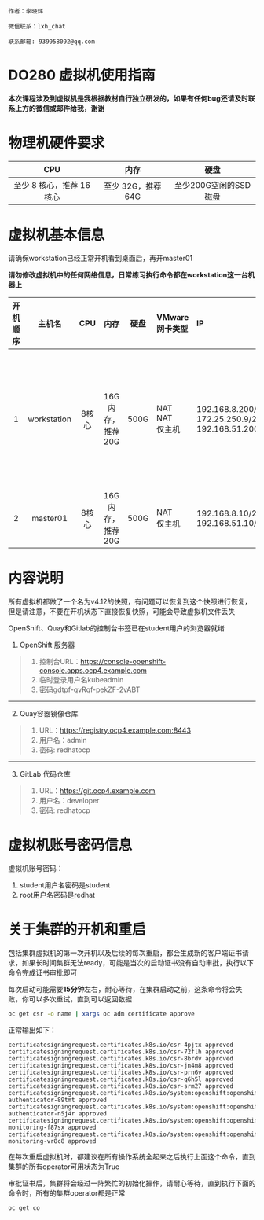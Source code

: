 ```textile
作者：李晓辉

微信联系：lxh_chat

联系邮箱: 939958092@qq.com
```

# DO280 虚拟机使用指南

**本次课程涉及到虚拟机是我根据教材自行独立研发的，如果有任何bug还请及时联系上方的微信或邮件给我，谢谢**

# 物理机硬件要求

|CPU|内存|硬盘|
|:-:|:-:|:-:|
|至少 8 核心，推荐 16 核心|至少 32G，推荐 64G|至少200G空闲的SSD磁盘|

# 虚拟机基本信息

请确保workstation已经正常开机看到桌面后，再开master01

**请勿修改虚拟机中的任何网络信息，日常练习执行命令都在workstation这一台机器上**

|开机顺序|主机名|CPU|内存|硬盘|VMware网卡类型|IP|角色|备注|
|:-:|:-:|:-:|:-:|:-:|:-|:-|:-|:-|
|1|workstation|8核心|16G内存，推荐20G|500G|NAT<br>NAT<br>仅主机|192.168.8.200/24<br>172.25.250.9/24<br>192.168.51.200/24|容器镜像仓库<br>Gitlab 代码库<br>Helm 服务器<br>DNS 服务器<br>Haproxy服务器<br>OpenShift 客户端||
|2|master01|8核心|16G内存，推荐20G|500G|NAT<br>仅主机|192.168.8.10/24<br>192.168.51.10/24|OpenShift v4.12|Multus 网络网卡名称 ens192<br>Multus IP 地址：192.168.51.10/24|

# 内容说明

所有虚拟机都做了一个名为v4.12的快照，有问题可以恢复到这个快照进行恢复，但是请注意，不要在开机状态下直接恢复快照，可能会导致虚拟机文件丢失

OpenShift、Quay和Gitlab的控制台书签已在student用户的浏览器就绪

1.	OpenShift 服务器

> 1. 控制台URL：https://console-openshift-console.apps.ocp4.example.com
> 2. 临时登录用户名kubeadmin
> 3. 密码gdtpf-qvRqf-pekZF-2vABT
___

2.	Quay容器镜像仓库

> 1. URL：https://registry.ocp4.example.com:8443
> 2. 用户名：admin
> 3. 密码: redhatocp
___

3.	GitLab 代码仓库

> 1. URL：https://git.ocp4.example.com
> 2. 用户名：developer
> 3. 密码: redhatocp

# 虚拟机账号密码信息

虚拟机账号密码：

1. student用户名密码是student
2. root用户名密码是redhat

# 关于集群的开机和重启

包括集群虚拟机的第一次开机以及后续的每次重启，都会生成新的客户端证书请求，如果长时间集群无法ready，可能是当次的启动证书没有自动审批，执行以下命令完成证书审批即可

每次启动可能需要**15分钟**左右，耐心等待，在集群启动之前，这条命令将会失败，你可以多次重试，直到可以返回数据

```bash
oc get csr -o name | xargs oc adm certificate approve
```

正常输出如下：

```text
certificatesigningrequest.certificates.k8s.io/csr-4pjtx approved
certificatesigningrequest.certificates.k8s.io/csr-72flh approved
certificatesigningrequest.certificates.k8s.io/csr-8brdv approved
certificatesigningrequest.certificates.k8s.io/csr-jn4m8 approved
certificatesigningrequest.certificates.k8s.io/csr-prn6v approved
certificatesigningrequest.certificates.k8s.io/csr-q6h5l approved
certificatesigningrequest.certificates.k8s.io/csr-srm27 approved
certificatesigningrequest.certificates.k8s.io/system:openshift:openshift-authenticator-89tmt approved
certificatesigningrequest.certificates.k8s.io/system:openshift:openshift-authenticator-n5j4r approved
certificatesigningrequest.certificates.k8s.io/system:openshift:openshift-monitoring-f87sx approved
certificatesigningrequest.certificates.k8s.io/system:openshift:openshift-monitoring-vr8c8 approved
```

在每次重启虚拟机时，都建议在所有操作系统全起来之后执行上面这个命令，直到集群的所有operator可用状态为True

审批证书后，集群将会经过一阵繁忙的初始化操作，请耐心等待，直到执行下面的命令时，所有的集群operator都是正常

```bash
oc get co
```